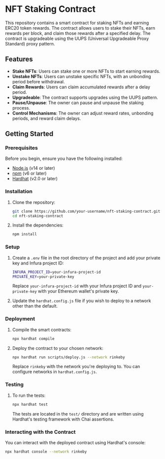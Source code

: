 # NFT Staking Contract

This repository contains a smart contract for staking NFTs and earning ERC20 token rewards. The contract allows users to stake their NFTs, earn rewards per block, and claim those rewards after a specified delay. The contract is upgradeable using the UUPS (Universal Upgradeable Proxy Standard) proxy pattern.

## Features

- **Stake NFTs**: Users can stake one or more NFTs to start earning rewards.
- **Unstake NFTs**: Users can unstake specific NFTs, with an unbonding period before withdrawal.
- **Claim Rewards**: Users can claim accumulated rewards after a delay period.
- **Upgradeable**: The contract supports upgrades using the UUPS pattern.
- **Pause/Unpause**: The owner can pause and unpause the staking process.
- **Control Mechanisms**: The owner can adjust reward rates, unbonding periods, and reward claim delays.

## Getting Started

### Prerequisites

Before you begin, ensure you have the following installed:

- [Node.js](https://nodejs.org/) (v14 or later)
- [npm](https://www.npmjs.com/) (v6 or later)
- [Hardhat](https://hardhat.org/) (v2.0 or later)

### Installation

1. Clone the repository:

    ```bash
    git clone https://github.com/your-username/nft-staking-contract.git
    cd nft-staking-contract
    ```

2. Install the dependencies:

    ```bash
    npm install
    ```

### Setup

1. Create a `.env` file in the root directory of the project and add your private key and Infura project ID:

    ```bash
    INFURA_PROJECT_ID=your-infura-project-id
    PRIVATE_KEY=your-private-key
    ```

    Replace `your-infura-project-id` with your Infura project ID and `your-private-key` with your Ethereum wallet's private key.

2. Update the `hardhat.config.js` file if you wish to deploy to a network other than the default.

### Deployment

1. Compile the smart contracts:

    ```bash
    npx hardhat compile
    ```

2. Deploy the contract to your chosen network:

    ```bash
    npx hardhat run scripts/deploy.js --network rinkeby
    ```

    Replace `rinkeby` with the network you're deploying to. You can configure networks in `hardhat.config.js`.

### Testing

1. To run the tests:

    ```bash
    npx hardhat test
    ```

    The tests are located in the `test/` directory and are written using Hardhat's testing framework with Chai assertions.

### Interacting with the Contract

You can interact with the deployed contract using Hardhat's console:

```bash
npx hardhat console --network rinkeby
